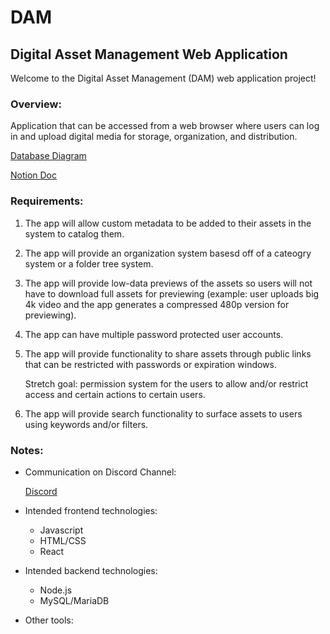 # DAM

## Digital Asset Management Web Application

Welcome to the Digital Asset Management (DAM) web application project!

### Overview:

Application that can be accessed from a web browser where users can log in and upload digital media for storage, organization, and distribution.

[Database Diagram](https://dbdiagram.io/d/5d4a41ffced98361d6dd5e05 "Database Diagram Link")

[Notion Doc](https://www.notion.so/DAM-Digital-Asset-Manager-2395f377da7e41c68a23c51c4267ddc5 "Notion Doc")

### Requirements:

1. The app will allow custom metadata to be added to their assets in the system to catalog them.
1. The app will provide an organization system basesd off of a cateogry system or a folder tree system.
1. The app will provide low-data previews of the assets so users will not have to download full assets for previewing (example: user uploads big 4k video and the app generates a compressed 480p version for previewing).
1. The app can have multiple password protected user accounts.
1. The app will provide functionality to share assets through public links that can be restricted with passwords or expiration windows.

   Stretch goal: permission system for the users to allow and/or restrict access and certain actions to certain users.
   
1. The app will provide search functionality to surface assets to users using keywords and/or filters.

### Notes:

* Communication on Discord Channel:

   [Discord](https://discordapp.com/channels/543575371510054954/543575371962908682/608517191960231942 "Discord")
   
* Intended frontend technologies:
   * Javascript
   * HTML/CSS
   * React
   
* Intended backend technologies:
   * Node.js
   * MySQL/MariaDB
   
* Other tools:




